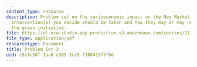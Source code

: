 ```yaml
---
content_type: resource
description: Problem set on the socioeconomic impact on the New Market area of the
  intervention(s) you decide should be taken and how they may or may not relate to
  the green initiative.
file: https://ol-ocw-studio-app-production.s3.amazonaws.com/courses/11-482j-regional-socioeconomic-impact-analyses-and-modeling-fall-2008/c5cfe38f1aa8c3853cc5f308419f3f6d_pset3.pdf
file_type: application/pdf
resourcetype: Document
title: Problem Set 3
uid: c5cfe38f-1aa8-c385-3cc5-f308419f3f6d
---
```

